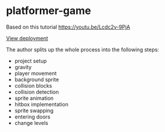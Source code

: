 # platformer-game
Based on this tutorial https://youtu.be/Lcdc2v-9PjA

[View deployment](https://etrifonova.github.io/platformer-game/)

The author splits up the whole process into the following steps:
* project setup
* gravity
* player movement
* background sprite
* collision blocks
* collision detection
* sprite animation
* hitbox implementation
* sprite swapping
* entering doors
* change levels
